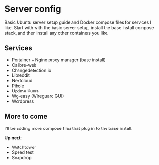 # Server config

Basic Ubuntu server setup guide and Docker compose files for services I like. Start with with the basic server setup, install the base install compose stack, and then install any other containers you like.

## Services

- Portainer + Nginx proxy manager (base install)
- Calibre-web
- Changedetection.io
- Libreddit
- Nextcloud
- Pihole
- Uptime Kuma
- Wg-easy (Wireguard GUI)
- Wordpress

## More to come

I'll be adding more compose files that plug in to the base install.

**Up next**:

- Watchtower
- Speed test
- Snapdrop